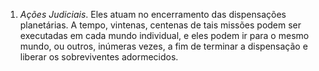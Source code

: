 1. *Ações Judiciais*. Eles atuam no encerramento das dispensações planetárias. A tempo, vintenas, centenas de tais missões podem ser executadas em cada mundo individual, e eles podem ir para o mesmo mundo, ou outros, inúmeras vezes, a fim de terminar a dispensação e liberar os sobreviventes adormecidos.